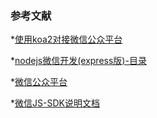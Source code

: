 ### 参考文献

*[使用koa2对接微信公众平台](https://www.jianshu.com/p/7a4ba7f752f1)

*[nodejs微信开发(express版)-目录](http://blog.csdn.net/zzwwjjdj1/article/details/52222653)

*[微信公众平台](https://mp.weixin.qq.com/wiki?t=resource/res_main&id=mp1445241432)

*[微信JS-SDK说明文档](https://mp.weixin.qq.com/wiki?t=resource/res_main&id=mp1421141115)